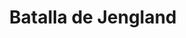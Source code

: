 ﻿---
title: "Batalla de Jengland"
permalink: periodes_911.html
layout: periode
dataInici: 851-08-22
sidebar: periodes
pares:
  - id: 539
    title: "Imperio Carolingio"
    dataInici: "(751)"
    dataFi: "(888)"

fills:
jocsPrincipals:
jocsEscenaris:
jocsEpoca:
  - title: "Les Rois Francs"
    bggId: 107372
    escenari: "Jengland"
    dataInici: 
    dataFi: 

jocsEpocaEscenaris:
---
